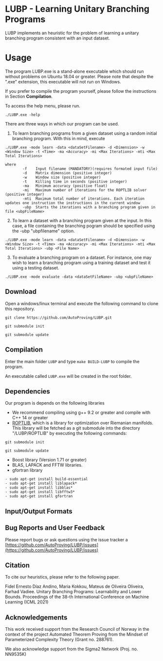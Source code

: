 # LUBP - Learning Unitary Branching Programs

LUBP implements an heuristic for the problem of learning a unitary branching program consistent with an input dataset.

# Usage

The program LUBP.exe is a stand-alone executable which should run without problems on Ubuntu 18.04 or greater.
Please note that despite the ".exe" extension, this executable will not run on Windows.

If you prefer to compile the program yourself, please follow the instructions in Section **Compilation**. 

To access the help menu, please run. 

```
./LUBP.exe -help
```

There are three ways in which our program can be used. 

1) To learn branching programs from a given dataset using a random initial 
branching program. With this in mind, execute

```
./LUBP.exe -mode learn -data <dataSetFilename> -d <Dimension> -w <Window Size> -t <Time> -ma <Accuracy> -mi <Max Iterations> -mti <Max Total Iterations>

where 
        -f    Input filename (MANDATORY)(requires formated input file)
        -d    Matrix dimension (positive integer)
        -w    Window size (positive integer)
        -t    Killing time in seconds (positive integer)
        -ma   Minimum accuracy (positive float)
        -mi   Maximum number of iterations for the ROPTLIB solver (positive integer) 
        -mti  Maximum total number of iterations. Each iteration updates one instruction the instructions in the current window
        -ubp  Starts the iterations with a branching program given in file <ubpFileName>
```

2) To learn a dataset with a branching program given at the input. In this case, a file containing 
the branching pogram should be specified using the -ubp "ubpfilename" option. 

```
./LUBP.exe -mode learn -data <dataSetFilename> -d <Dimension> -w <Window Size> -t <Time> -ma <Accuracy> -mi <Max Iterations> -mti <Max Total Iterations> -ubp <File Name> 

```

3) To evaluate a branching program on a dataset. For instance, one may wish to learn a branching program using a training dataset and test it using a testing dataset. 

```
./LUBP.exe -mode evaluate -data <dataSetFileName> -ubp <ubpFileName>
```

## Download

Open a windows/linux terminal and execute the following command 
to clone this repository. 

```
git clone https://github.com/AutoProving/LUBP.git

git submodule init

git submodule update
```


## Compilation

Enter the main folder `LUBP` and type `make BUILD-LUBP` to compile the program. 

An executable called `LUBP.exe` will be created in the root folder. 

## Dependencies

Our program is depends on the following libraries

- We recommend compiling using g++ 9.2 or greater and compile with C++ 14 or greater
- [ROPTLIB](https://github.com/whuang08/ROPTLIB), which is a library for optimization over Riemanian manifolds. This library will be fetched as a git submodule into the directory "/LUBP/ROPTLIB" by executing the following commands: 
```
git submodule init

git submodule update

```
- Boost library (Version 1.71 or greater)
- BLAS, LAPACK and FFTW libraries. 
- gfortran library

```
- sudo apt-get install build-essential
- sudo apt-get install liblapack*
- sudo apt-get install libblas*
- sudo apt-get install libfftw3*
- sudo apt-get install gfortran
```


## Input/Output Formats


## Bug Reports and User Feedback

Please report bugs or ask questions using the issue tracker a [https://github.com/AutoProving/LUBP/issues](https://github.com/AutoProving/LUBP/issues)

## Citation

To cite our heuristics, please refer to the following paper.

Fidel Ernesto Díaz Andino, Maria Kokkou, Mateus de Oliveira Oliveira, Farhad Vadiee. Unitary Branching Programs: Learnability and Lower Bounds. 
Proceedings of the 38-th International Conference on Machine Learning (ICML 2021)

## Acknowledgements 

This work received support from the Research Council of Norway in the context of the project Automated Theorem Proving from the Mindset of 
Parameterized Complexity Theory (Grant no. 288761). 

We also acknowledge support from the Sigma2 Network (Proj. no. NN9535K)

